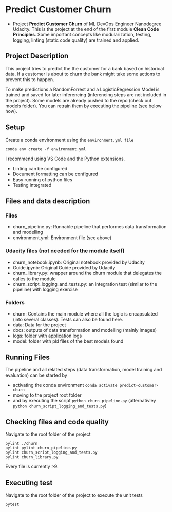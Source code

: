 # Predict Customer Churn

- Project **Predict Customer Churn** of ML DevOps Engineer Nanodegree Udacity. This is the project at the end of the first module **Clean Code Principles**. Some important concepts like modularization, testing, logging, linting (static code quality) are trained and applied.

## Project Description
This project tries to predict the the customer for a bank based on historical data. If a customer is about to churn the bank might take some actions to prevent this to happen. 

To make predictions a RandomForrest and a LogisticRegression Model is trained and saved for later inferencing (inferencing steps are not included in the project). Some models are already pushed to the repo (check out models folder). You can retrain them by executing the pipeline (see below how).

## Setup

Create a conda environment using the ```environment.yml file```
```
conda env create -f environment.yml
```

I recommend using VS Code and the Python extensions. 
- Linting can be configured
- Document formatting can be configured
- Easy running of python files
- Testing integrated

## Files and data description
### Files
- churn_pipeline.py: Runnable pipeline that performes data transformation and modelling
- environment.yml: Environment file (see above)

### Udacity files (not needed for the module itself)
- churn_notebook.ipynb: Original notebook provided by Udacity
- Guide.ipynb: Original Guide provided by Udacity
- churn_library.py: wrapper around the churn module that delegates the calles to the module
- churn_script_logging_and_tests.py: an integration test (similar to the pipeline) with logging exercise

### Folders
- churn: Contains the main module where all the logic is encapsulated (into several classes). Tests can also be found here.
- data: Data for the project
- docs: outputs of data transformation and modelling (mainly images)
- logs: folder with application logs
- model: folder with pkl files of the best models found

## Running Files
The pipeline and all related steps (data transformation, model training and evaluation) can be started by
- activating the conda environment ```conda activate predict-customer-churn```
- moving to the project root folder
- and by executing the script ```python churn_pipeline.py``` (alternativley ```python churn_script_logging_and_tests.py```)


## Checking files and code quality
Navigate to the root folder of the project
```
pylint ./churn
pylint pylint churn_pipeline.py
pylint churn_script_logging_and_tests.py
pylint churn_library.py
```
Every file is currently >9.

## Executing test
Navigate to the root folder of the project to execute the unit tests
```
pytest
```


